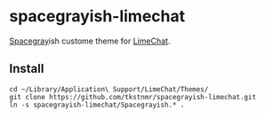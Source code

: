 spacegrayish-limechat
=====================

[Spacegray](http://kkga.github.io/spacegray/)ish custome theme for [LimeChat](http://limechat.net/).

## Install

```
cd ~/Library/Application\ Support/LimeChat/Themes/
git clone https://github.com/tkstnmr/spacegrayish-limechat.git
ln -s spacegrayish-limechat/Spacegrayish.* .
```
